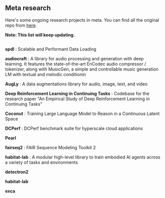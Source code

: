 ## Meta research

Here's some ongoing research projects in meta. You can find all the original repo from [here](https://github.com/facebookresearch).

**Note: This list will keep updating.**
## 

**spdl** : Scalable and Performant Data Loading


**audiocraft** : A library for audio processing and generation with deep learning. It features the state-of-the-art EnCodec audio compressor / tokenizer, along with MusicGen, a simple and controllable music generation LM with textual and melodic conditionin


**AugLy** : A data augmentations library for audio, image, text, and video


**Deep Reinforcement Learning in Continuing Tasks** : Codebase for the research paper "An Empirical Study of Deep Reinforcement Learning in Continuing Tasks"


**Coconut** : Training Large Language Model to Reason in a Continuous Latent Space


**DCPerf** : DCPerf benchmark suite for hyperscale cloud applications


**Pearl**


**fairseq2** : FAIR Sequence Modeling Toolkit 2


**habitat-lab** : A modular high-level library to train embodied AI agents across a variety of tasks and environments

**detectron2** 

**habitat-lab**

**exca**

